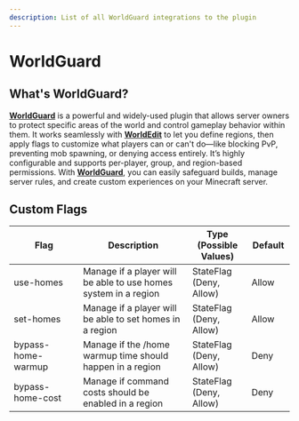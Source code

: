 ```yaml
---
description: List of all WorldGuard integrations to the plugin
---
```


# WorldGuard

## What's WorldGuard?

[**WorldGuard**](https://modrinth.com/plugin/worldguard) is a powerful and widely-used plugin that allows server owners to protect specific areas of the world and control gameplay behavior within them. It works seamlessly with [**WorldEdit**](https://modrinth.com/plugin/worldedit) to let you define regions, then apply flags to customize what players can or can't do—like blocking PvP, preventing mob spawning, or denying access entirely. It’s highly configurable and supports per-player, group, and region-based permissions. With [**WorldGuard**](https://modrinth.com/plugin/worldguard), you can easily safeguard builds, manage server rules, and create custom experiences on your Minecraft server.

## Custom Flags

<table><thead><tr><th width="195">Flag</th><th width="359">Description</th><th width="126">Type (Possible Values)</th><th width="68">Default</th></tr></thead><tbody><tr><td>use-homes</td><td>Manage if a player will be able to use homes system in a region</td><td>StateFlag (Deny, Allow)</td><td>Allow</td></tr><tr><td>set-homes</td><td>Manage if a player will be able to set homes in a region</td><td>StateFlag (Deny, Allow)</td><td>Allow</td></tr><tr><td>bypass-home-warmup</td><td>Manage if the /home warmup time should happen in a region</td><td>StateFlag (Deny, Allow)</td><td>Deny</td></tr><tr><td>bypass-home-cost</td><td>Manage if command costs should be enabled in a region</td><td>StateFlag (Deny, Allow)</td><td>Deny</td></tr></tbody></table>

